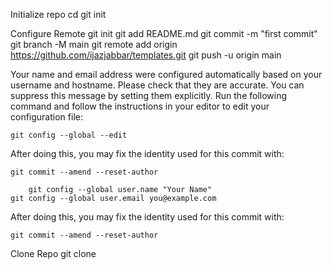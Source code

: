 Initialize repo
cd <repo path>
git init

Configure Remote
  git init
  git add README.md
  git commit -m "first commit"
  git branch -M main
  git remote add origin https://github.com/ijazjabbar/templates.git
  git push -u origin main


  Your name and email address were configured automatically based
on your username and hostname. Please check that they are accurate.
You can suppress this message by setting them explicitly. Run the
following command and follow the instructions in your editor to edit
your configuration file:

    git config --global --edit

After doing this, you may fix the identity used for this commit with:

    git commit --amend --reset-author

        git config --global user.name "Your Name"
    git config --global user.email you@example.com

After doing this, you may fix the identity used for this commit with:

    git commit --amend --reset-author



Clone Repo
git clone <url>    